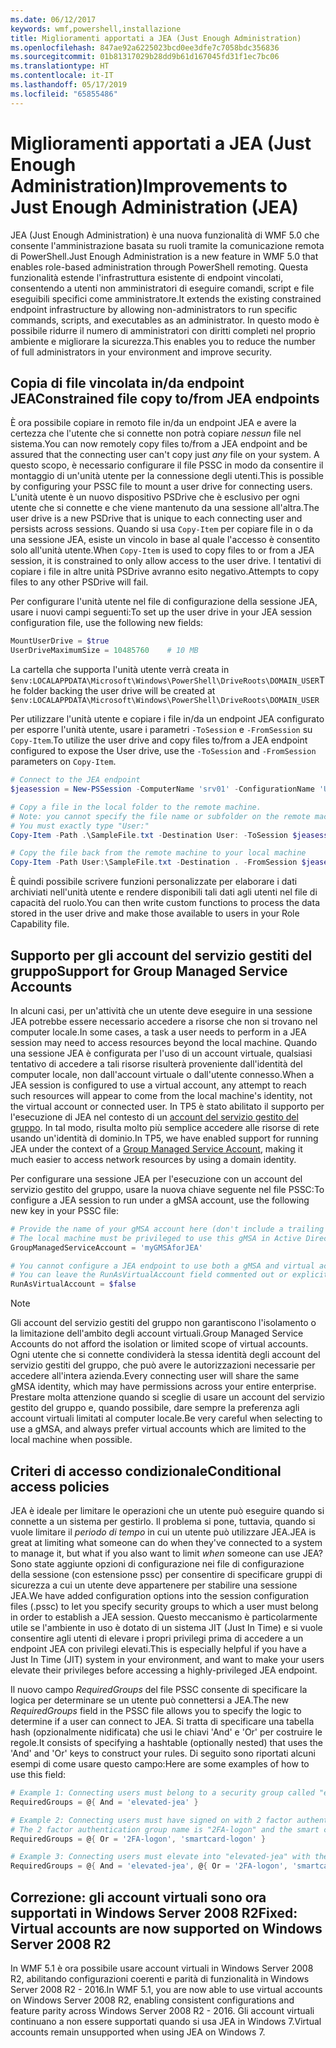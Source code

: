```yaml
---
ms.date: 06/12/2017
keywords: wmf,powershell,installazione
title: Miglioramenti apportati a JEA (Just Enough Administration)
ms.openlocfilehash: 847ae92a6225023bcd0ee3dfe7c7058bdc356836
ms.sourcegitcommit: 01b81317029b28dd9b61d167045fd31f1ec7bc06
ms.translationtype: HT
ms.contentlocale: it-IT
ms.lasthandoff: 05/17/2019
ms.locfileid: "65855486"
---
```

# <a name="improvements-to-just-enough-administration-jea"></a><span data-ttu-id="505d5-103">Miglioramenti apportati a JEA (Just Enough Administration)</span><span class="sxs-lookup"><span data-stu-id="505d5-103">Improvements to Just Enough Administration (JEA)</span></span>

<span data-ttu-id="505d5-104">JEA (Just Enough Administration) è una nuova funzionalità di WMF 5.0 che consente l'amministrazione basata su ruoli tramite la comunicazione remota di PowerShell.</span><span class="sxs-lookup"><span data-stu-id="505d5-104">Just Enough Administration is a new feature in WMF 5.0 that enables role-based administration through PowerShell remoting.</span></span> <span data-ttu-id="505d5-105">Questa funzionalità estende l'infrastruttura esistente di endpoint vincolati, consentendo a utenti non amministratori di eseguire comandi, script e file eseguibili specifici come amministratore.</span><span class="sxs-lookup"><span data-stu-id="505d5-105">It extends the existing constrained endpoint infrastructure by allowing non-administrators to run specific commands, scripts, and executables as an administrator.</span></span> <span data-ttu-id="505d5-106">In questo modo è possibile ridurre il numero di amministratori con diritti completi nel proprio ambiente e migliorare la sicurezza.</span><span class="sxs-lookup"><span data-stu-id="505d5-106">This enables you to reduce the number of full administrators in your environment and improve security.</span></span>

## <a name="constrained-file-copy-tofrom-jea-endpoints"></a><span data-ttu-id="505d5-107">Copia di file vincolata in/da endpoint JEA</span><span class="sxs-lookup"><span data-stu-id="505d5-107">Constrained file copy to/from JEA endpoints</span></span>

<span data-ttu-id="505d5-108">È ora possibile copiare in remoto file in/da un endpoint JEA e avere la certezza che l'utente che si connette non potrà copiare *nessun* file nel sistema.</span><span class="sxs-lookup"><span data-stu-id="505d5-108">You can now remotely copy files to/from a JEA endpoint and be assured that the connecting user can't copy just *any* file on your system.</span></span> <span data-ttu-id="505d5-109">A questo scopo, è necessario configurare il file PSSC in modo da consentire il montaggio di un'unità utente per la connessione degli utenti.</span><span class="sxs-lookup"><span data-stu-id="505d5-109">This is possible by configuring your PSSC file to mount a user drive for connecting users.</span></span> <span data-ttu-id="505d5-110">L'unità utente è un nuovo dispositivo PSDrive che è esclusivo per ogni utente che si connette e che viene mantenuto da una sessione all'altra.</span><span class="sxs-lookup"><span data-stu-id="505d5-110">The user drive is a new PSDrive that is unique to each connecting user and persists across sessions.</span></span> <span data-ttu-id="505d5-111">Quando si usa `Copy-Item` per copiare file in o da una sessione JEA, esiste un vincolo in base al quale l'accesso è consentito solo all'unità utente.</span><span class="sxs-lookup"><span data-stu-id="505d5-111">When `Copy-Item` is used to copy files to or from a JEA session, it is constrained to only allow access to the user drive.</span></span> <span data-ttu-id="505d5-112">I tentativi di copiare i file in altre unità PSDrive avranno esito negativo.</span><span class="sxs-lookup"><span data-stu-id="505d5-112">Attempts to copy files to any other PSDrive will fail.</span></span>

<span data-ttu-id="505d5-113">Per configurare l'unità utente nel file di configurazione della sessione JEA, usare i nuovi campi seguenti:</span><span class="sxs-lookup"><span data-stu-id="505d5-113">To set up the user drive in your JEA session configuration file, use the following new fields:</span></span>

```powershell
MountUserDrive = $true
UserDriveMaximumSize = 10485760    # 10 MB
```

<span data-ttu-id="505d5-114">La cartella che supporta l'unità utente verrà creata in `$env:LOCALAPPDATA\Microsoft\Windows\PowerShell\DriveRoots\DOMAIN_USER`</span><span class="sxs-lookup"><span data-stu-id="505d5-114">The folder backing the user drive will be created at `$env:LOCALAPPDATA\Microsoft\Windows\PowerShell\DriveRoots\DOMAIN_USER`</span></span>

<span data-ttu-id="505d5-115">Per utilizzare l'unità utente e copiare i file in/da un endpoint JEA configurato per esporre l'unità utente, usare i parametri `-ToSession` e `-FromSession` su `Copy-Item`.</span><span class="sxs-lookup"><span data-stu-id="505d5-115">To utilize the user drive and copy files to/from a JEA endpoint configured to expose the User drive, use the `-ToSession` and `-FromSession` parameters on `Copy-Item`.</span></span>

```powershell
# Connect to the JEA endpoint
$jeasession = New-PSSession -ComputerName 'srv01' -ConfigurationName 'UserDemo'

# Copy a file in the local folder to the remote machine.
# Note: you cannot specify the file name or subfolder on the remote machine.
# You must exactly type "User:"
Copy-Item -Path .\SampleFile.txt -Destination User: -ToSession $jeasession

# Copy the file back from the remote machine to your local machine
Copy-Item -Path User:\SampleFile.txt -Destination . -FromSession $jeasession
```

<span data-ttu-id="505d5-116">È quindi possibile scrivere funzioni personalizzate per elaborare i dati archiviati nell'unità utente e rendere disponibili tali dati agli utenti nel file di capacità del ruolo.</span><span class="sxs-lookup"><span data-stu-id="505d5-116">You can then write custom functions to process the data stored in the user drive and make those available to users in your Role Capability file.</span></span>

## <a name="support-for-group-managed-service-accounts"></a><span data-ttu-id="505d5-117">Supporto per gli account del servizio gestiti del gruppo</span><span class="sxs-lookup"><span data-stu-id="505d5-117">Support for Group Managed Service Accounts</span></span>

<span data-ttu-id="505d5-118">In alcuni casi, per un'attività che un utente deve eseguire in una sessione JEA potrebbe essere necessario accedere a risorse che non si trovano nel computer locale.</span><span class="sxs-lookup"><span data-stu-id="505d5-118">In some cases, a task a user needs to perform in a JEA session may need to access resources beyond the local machine.</span></span> <span data-ttu-id="505d5-119">Quando una sessione JEA è configurata per l'uso di un account virtuale, qualsiasi tentativo di accedere a tali risorse risulterà proveniente dall'identità del computer locale, non dall'account virtuale o dall'utente connesso.</span><span class="sxs-lookup"><span data-stu-id="505d5-119">When a JEA session is configured to use a virtual account, any attempt to reach such resources will appear to come from the local machine's identity, not the virtual account or connected user.</span></span> <span data-ttu-id="505d5-120">In TP5 è stato abilitato il supporto per l'esecuzione di JEA nel contesto di un [account del servizio gestito del gruppo](/previous-versions/windows/it-pro/windows-server-2012-R2-and-2012/jj128431\(v=ws.11\)). In tal modo, risulta molto più semplice accedere alle risorse di rete usando un'identità di dominio.</span><span class="sxs-lookup"><span data-stu-id="505d5-120">In TP5, we have enabled support for running JEA under the context of a [Group Managed Service Account](/previous-versions/windows/it-pro/windows-server-2012-R2-and-2012/jj128431\(v=ws.11\)), making it much easier to access network resources by using a domain identity.</span></span>

<span data-ttu-id="505d5-121">Per configurare una sessione JEA per l'esecuzione con un account del servizio gestito del gruppo, usare la nuova chiave seguente nel file PSSC:</span><span class="sxs-lookup"><span data-stu-id="505d5-121">To configure a JEA session to run under a gMSA account, use the following new key in your PSSC file:</span></span>

```powershell
# Provide the name of your gMSA account here (don't include a trailing $)
# The local machine must be privileged to use this gMSA in Active Directory
GroupManagedServiceAccount = 'myGMSAforJEA'

# You cannot configure a JEA endpoint to use both a gMSA and virtual account
# You can leave the RunAsVirtualAccount field commented out or explicitly set it to false
RunAsVirtualAccount = $false
```

> [!NOTE]
> <span data-ttu-id="505d5-122">Gli account del servizio gestiti del gruppo non garantiscono l'isolamento o la limitazione dell'ambito degli account virtuali.</span><span class="sxs-lookup"><span data-stu-id="505d5-122">Group Managed Service Accounts do not afford the isolation or limited scope of virtual accounts.</span></span>
> <span data-ttu-id="505d5-123">Ogni utente che si connette condividerà la stessa identità degli account del servizio gestiti del gruppo, che può avere le autorizzazioni necessarie per accedere all'intera azienda.</span><span class="sxs-lookup"><span data-stu-id="505d5-123">Every connecting user will share the same gMSA identity, which may have permissions across your entire enterprise.</span></span> <span data-ttu-id="505d5-124">Prestare molta attenzione quando si sceglie di usare un account del servizio gestito del gruppo e, quando possibile, dare sempre la preferenza agli account virtuali limitati al computer locale.</span><span class="sxs-lookup"><span data-stu-id="505d5-124">Be very careful when selecting to use a gMSA, and always prefer virtual accounts which are limited to the local machine when possible.</span></span>

## <a name="conditional-access-policies"></a><span data-ttu-id="505d5-125">Criteri di accesso condizionale</span><span class="sxs-lookup"><span data-stu-id="505d5-125">Conditional access policies</span></span>

<span data-ttu-id="505d5-126">JEA è ideale per limitare le operazioni che un utente può eseguire quando si connette a un sistema per gestirlo. Il problema si pone, tuttavia, quando si vuole limitare il *periodo di tempo* in cui un utente può utilizzare JEA.</span><span class="sxs-lookup"><span data-stu-id="505d5-126">JEA is great at limiting what someone can do when they've connected to a system to manage it, but what if you also want to limit *when* someone can use JEA?</span></span> <span data-ttu-id="505d5-127">Sono state aggiunte opzioni di configurazione nei file di configurazione della sessione (con estensione pssc) per consentire di specificare gruppi di sicurezza a cui un utente deve appartenere per stabilire una sessione JEA.</span><span class="sxs-lookup"><span data-stu-id="505d5-127">We have added configuration options into the session configuration files (.pssc) to let you specify security groups to which a user must belong in order to establish a JEA session.</span></span> <span data-ttu-id="505d5-128">Questo meccanismo è particolarmente utile se l'ambiente in uso è dotato di un sistema JIT (Just In Time) e si vuole consentire agli utenti di elevare i propri privilegi prima di accedere a un endpoint JEA con privilegi elevati.</span><span class="sxs-lookup"><span data-stu-id="505d5-128">This is especially helpful if you have a Just In Time (JIT) system in your environment, and want to make your users elevate their privileges before accessing a highly-privileged JEA endpoint.</span></span>

<span data-ttu-id="505d5-129">Il nuovo campo *RequiredGroups* del file PSSC consente di specificare la logica per determinare se un utente può connettersi a JEA.</span><span class="sxs-lookup"><span data-stu-id="505d5-129">The new *RequiredGroups* field in the PSSC file allows you to specify the logic to determine if a user can connect to JEA.</span></span> <span data-ttu-id="505d5-130">Si tratta di specificare una tabella hash (opzionalmente nidificata) che usi le chiavi 'And' e 'Or' per costruire le regole.</span><span class="sxs-lookup"><span data-stu-id="505d5-130">It consists of specifying a hashtable (optionally nested) that uses the 'And' and 'Or' keys to construct your rules.</span></span> <span data-ttu-id="505d5-131">Di seguito sono riportati alcuni esempi di come usare questo campo:</span><span class="sxs-lookup"><span data-stu-id="505d5-131">Here are some examples of how to use this field:</span></span>

```powershell
# Example 1: Connecting users must belong to a security group called "elevated-jea"
RequiredGroups = @{ And = 'elevated-jea' }

# Example 2: Connecting users must have signed on with 2 factor authentication or a smart card
# The 2 factor authentication group name is "2FA-logon" and the smart card group name is "smartcard-logon"
RequiredGroups = @{ Or = '2FA-logon', 'smartcard-logon' }

# Example 3: Connecting users must elevate into "elevated-jea" with their JIT system and have logged on with 2FA or a smart card
RequiredGroups = @{ And = 'elevated-jea', @{ Or = '2FA-logon', 'smartcard-logon' }}
```

## <a name="fixed-virtual-accounts-are-now-supported-on-windows-server-2008-r2"></a><span data-ttu-id="505d5-132">Correzione: gli account virtuali sono ora supportati in Windows Server 2008 R2</span><span class="sxs-lookup"><span data-stu-id="505d5-132">Fixed: Virtual accounts are now supported on Windows Server 2008 R2</span></span>

<span data-ttu-id="505d5-133">In WMF 5.1 è ora possibile usare account virtuali in Windows Server 2008 R2, abilitando configurazioni coerenti e parità di funzionalità in Windows Server 2008 R2 - 2016.</span><span class="sxs-lookup"><span data-stu-id="505d5-133">In WMF 5.1, you are now able to use virtual accounts on Windows Server 2008 R2, enabling consistent configurations and feature parity across Windows Server 2008 R2 - 2016.</span></span> <span data-ttu-id="505d5-134">Gli account virtuali continuano a non essere supportati quando si usa JEA in Windows 7.</span><span class="sxs-lookup"><span data-stu-id="505d5-134">Virtual accounts remain unsupported when using JEA on Windows 7.</span></span>
